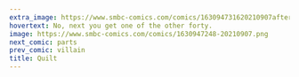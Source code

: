 ```yaml
---
extra_image: https://www.smbc-comics.com/comics/163094731620210907after.png
hovertext: No, next you get one of the other forty.
image: https://www.smbc-comics.com/comics/1630947248-20210907.png
next_comic: parts
prev_comic: villain
title: Quilt
---
```



